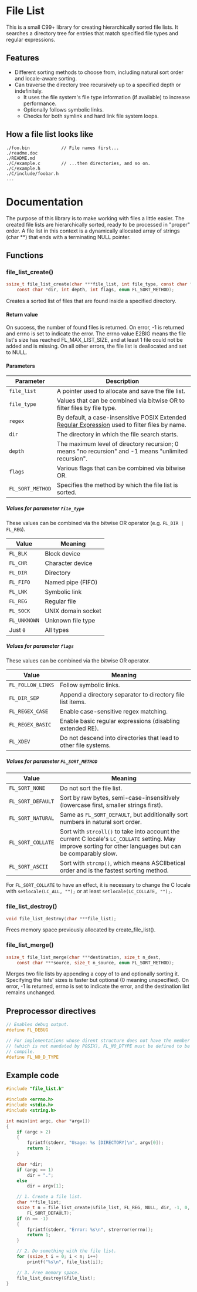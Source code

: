 # File List

This is a small C99+ library for creating hierarchically sorted file lists.
It searches a directory tree for entries that match specified file types and regular expressions.

## Features
- Different sorting methods to choose from, including natural sort order and locale-aware sorting.
- Can traverse the directory tree recursively up to a specified depth or indefinitely.
  - It uses the file system's file type information (if available) to increase performance.
  - Optionally follows symbolic links.
  - Checks for both symlink and hard link file system loops.

## How a file list looks like

```
./foo.bin            // File names first...
./readme.doc
./README.md
./C/example.c        // ...then directories, and so on.
./C/example.h
./C/include/foobar.h
...
```

# Documentation

The purpose of this library is to make working with files a little easier. The created file lists are hierarchically sorted, ready to be processed in "proper" order. A file list in this context is a dynamically allocated array of strings (char **) that ends with a terminating NULL pointer.

## Functions

### file_list_create()

```C
ssize_t file_list_create(char ***file_list, int file_type, const char *regex,
    const char *dir, int depth, int flags, enum FL_SORT_METHOD);
```

Creates a sorted list of files that are found inside a specified
directory.

#### Return value

On success, the number of found files is returned.
On error, -1 is returned and errno is set to indicate the error. The errno
value E2BIG means the file list's size has reached FL_MAX_LIST_SIZE, and at
least 1 file could not be added and is missing.
On all other errors, the file list is deallocated and set to NULL.

#### Parameters

Parameter        | Description
-----------------|--------------------------------------------------------------
`file_list`      | A pointer used to allocate and save the file list.
`file_type`      | Values that can be combined via bitwise OR to filter files by file type.
`regex`          | By default, a case-insensitive POSIX Extended [Regular Expression](https://en.wikibooks.org/wiki/Regular_Expressions/POSIX_Basic_Regular_Expressions) used to filter files by name.
`dir`            | The directory in which the file search starts.
`depth`          | The maximum level of directory recursion; 0 means "no recursion" and -1 means "unlimited recursion".
`flags`          | Various flags that can be combined via bitwise OR.
`FL_SORT_METHOD` | Specifies the method by which the file list is sorted.

##### Values for parameter `file_type`

These values can be combined via the bitwise OR operator (e.g. `FL_DIR | FL_REG`).

Value        | Meaning
-------------|------------------------------------------------------------------
`FL_BLK`     | Block device
`FL_CHR`     | Character device
`FL_DIR`     | Directory
`FL_FIFO`    | Named pipe (FIFO)
`FL_LNK`     | Symbolic link
`FL_REG`     | Regular file
`FL_SOCK`    | UNIX domain socket
`FL_UNKNOWN` | Unknown file type
Just `0`     | All types

##### Values for parameter `flags`

These values can be combined via the bitwise OR operator.

Value             | Meaning
------------------|-------------------------------------------------------------
`FL_FOLLOW_LINKS` | Follow symbolic links.
`FL_DIR_SEP`      | Append a directory separator to directory file list items.
`FL_REGEX_CASE`   | Enable case-sensitive regex matching.
`FL_REGEX_BASIC`  | Enable basic regular expressions (disabling extended RE).
`FL_XDEV`         | Do not descend into directories that lead to other file systems.

##### Values for parameter `FL_SORT_METHOD`

Value             | Meaning
------------------|-------------------------------------------------------------
`FL_SORT_NONE`    | Do not sort the file list.
`FL_SORT_DEFAULT` | Sort by raw bytes, semi-case-insensitively (lowercase first, smaller strings first).
`FL_SORT_NATURAL` | Same as `FL_SORT_DEFAULT`, but additionally sort numbers in natural sort order.
`FL_SORT_COLLATE` | Sort with `strcoll()` to take into account the current C locale's `LC_COLLATE` setting. May improve sorting for other languages but can be comparably slow.
`FL_SORT_ASCII`   | Sort with `strcmp()`, which means ASCIIbetical order and is the fastest sorting method.

For `FL_SORT_COLLATE` to have an effect, it is necessary to change the C locale with `setlocale(LC_ALL, "");` or at least `setlocale(LC_COLLATE, "");`.

### file_list_destroy()

```C
void file_list_destroy(char ***file_list);
```

Frees memory space previously allocated by create_file_list().

### file_list_merge()

```C
ssize_t file_list_merge(char ***destination, size_t n_dest,
    const char ***source, size_t n_source, enum FL_SORT_METHOD);
```

Merges two file lists by appending a copy of <source> to <destination> and optionally sorting it.
Specifying the lists' sizes is faster but optional (0 meaning unspecified).
On error, -1 is returned, errno is set to indicate the error, and the destination list remains unchanged.

## Preprocessor directives

```C
// Enables debug output.
#define FL_DEBUG
```

```C
// For implementations whose dirent structure does not have the member .d_type
// (which is not mandated by POSIX), FL_NO_DTYPE must be defined to be able to
// compile.
#define FL_NO_D_TYPE
```

## Example code

```C
#include "file_list.h"

#include <errno.h>
#include <stdio.h>
#include <string.h>

int main(int argc, char *argv[])
{
    if (argc > 2)
    {
        fprintf(stderr, "Usage: %s [DIRECTORY]\n", argv[0]);
        return 1;
    }

    char *dir;
    if (argc == 1)
        dir = ".";
    else
        dir = argv[1];

    // 1. Create a file list.
    char **file_list;
    ssize_t n = file_list_create(&file_list, FL_REG, NULL, dir, -1, 0,
        FL_SORT_DEFAULT);
    if (n == -1)
    {
        fprintf(stderr, "Error: %s\n", strerror(errno));
        return 1;
    }

    // 2. Do something with the file list.
    for (ssize_t i = 0; i < n; i++)
        printf("%s\n", file_list[i]);

    // 3. Free memory space.
    file_list_destroy(&file_list);
}
```

